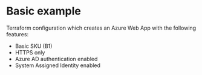 # Basic example

Terraform configuration which creates an Azure Web App with the following features:

- Basic SKU (B1)
- HTTPS only
- Azure AD authentication enabled
- System Assigned Identity enabled
